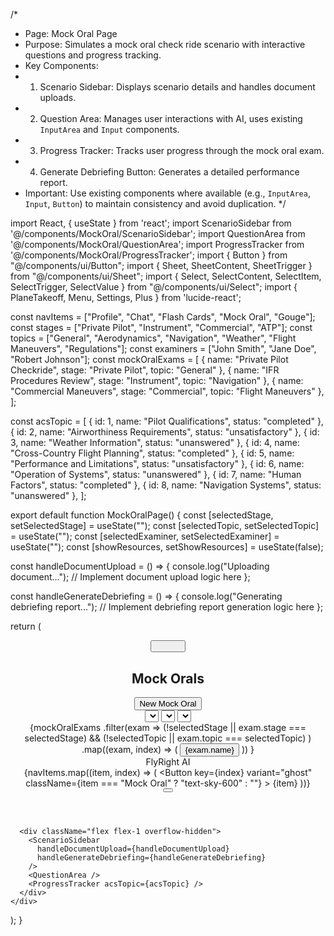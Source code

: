 /*
 * Page: Mock Oral Page
 * Purpose: Simulates a mock oral check ride scenario with interactive questions and progress tracking.
 * Key Components:
 * 1. Scenario Sidebar: Displays scenario details and handles document uploads.
 * 2. Question Area: Manages user interactions with AI, uses existing `InputArea` and `Input` components.
 * 3. Progress Tracker: Tracks user progress through the mock oral exam.
 * 4. Generate Debriefing Button: Generates a detailed performance report.
 * Important: Use existing components where available (e.g., `InputArea`, `Input`, `Button`) to maintain consistency and avoid duplication.
*/

import React, { useState } from 'react';
import ScenarioSidebar from '@/components/MockOral/ScenarioSidebar';
import QuestionArea from '@/components/MockOral/QuestionArea';
import ProgressTracker from '@/components/MockOral/ProgressTracker';
import { Button } from "@/components/ui/Button";
import { Sheet, SheetContent, SheetTrigger } from "@/components/ui/Sheet";
import { Select, SelectContent, SelectItem, SelectTrigger, SelectValue } from "@/components/ui/Select";
import { PlaneTakeoff, Menu, Settings, Plus } from 'lucide-react';

const navItems = ["Profile", "Chat", "Flash Cards", "Mock Oral", "Gouge"];
const stages = ["Private Pilot", "Instrument", "Commercial", "ATP"];
const topics = ["General", "Aerodynamics", "Navigation", "Weather", "Flight Maneuvers", "Regulations"];
const examiners = ["John Smith", "Jane Doe", "Robert Johnson"];
const mockOralExams = [
  { name: "Private Pilot Checkride", stage: "Private Pilot", topic: "General" },
  { name: "IFR Procedures Review", stage: "Instrument", topic: "Navigation" },
  { name: "Commercial Maneuvers", stage: "Commercial", topic: "Flight Maneuvers" },
];

const acsTopic = [
  { id: 1, name: "Pilot Qualifications", status: "completed" },
  { id: 2, name: "Airworthiness Requirements", status: "unsatisfactory" },
  { id: 3, name: "Weather Information", status: "unanswered" },
  { id: 4, name: "Cross-Country Flight Planning", status: "completed" },
  { id: 5, name: "Performance and Limitations", status: "unsatisfactory" },
  { id: 6, name: "Operation of Systems", status: "unanswered" },
  { id: 7, name: "Human Factors", status: "completed" },
  { id: 8, name: "Navigation Systems", status: "unanswered" },
];

export default function MockOralPage() {
  const [selectedStage, setSelectedStage] = useState("");
  const [selectedTopic, setSelectedTopic] = useState("");
  const [selectedExaminer, setSelectedExaminer] = useState("");
  const [showResources, setShowResources] = useState(false);

  const handleDocumentUpload = () => {
    console.log("Uploading document...");
    // Implement document upload logic here
  };

  const handleGenerateDebriefing = () => {
    console.log("Generating debriefing report...");
    // Implement debriefing report generation logic here
  };

  return (
    <div className="flex flex-col h-screen bg-gray-50">
      <header className="bg-white border-b border-gray-200 p-4 flex justify-between items-center">
        <div className="flex items-center space-x-4">
          <Sheet>
            <SheetTrigger asChild>
              <Button variant="ghost" size="icon" aria-label="Menu">
                <Menu className="h-5 w-5" />
              </Button>
            </SheetTrigger>
            <SheetContent side="left" className="w-[300px] sm:w-[400px] flex flex-col">
              <h2 className="text-lg font-semibold mb-4">Mock Orals</h2>
              <Button className="mb-4">
                <Plus className="h-4 w-4 mr-2" />
                New Mock Oral
              </Button>
              <div className="space-y-2 mb-4">
                <Select onValueChange={setSelectedStage}>
                  <SelectTrigger>
                    <SelectValue placeholder="Select Stage" />
                  </SelectTrigger>
                  <SelectContent>
                    {stages.map((stage) => (
                      <SelectItem key={stage} value={stage}>{stage}</SelectItem>
                    ))}
                  </SelectContent>
                </Select>
                <Select onValueChange={setSelectedTopic}>
                  <SelectTrigger>
                    <SelectValue placeholder="Select Topic" />
                  </SelectTrigger>
                  <SelectContent>
                    {topics.map((topic) => (
                      <SelectItem key={topic} value={topic}>{topic}</SelectItem>
                    ))}
                  </SelectContent>
                </Select>
                <Select onValueChange={setSelectedExaminer}>
                  <SelectTrigger>
                    <SelectValue placeholder="Select Examiner" />
                  </SelectTrigger>
                  <SelectContent>
                    {examiners.map((examiner) => (
                      <SelectItem key={examiner} value={examiner}>{examiner}</SelectItem>
                    ))}
                  </SelectContent>
                </Select>
              </div>
              <ScrollArea className="flex-grow">
                {mockOralExams
                  .filter(exam => 
                    (!selectedStage || exam.stage === selectedStage) &&
                    (!selectedTopic || exam.topic === selectedTopic)
                  )
                  .map((exam, index) => (
                    <Button key={index} variant="ghost" className="justify-start w-full mb-2">
                      {exam.name}
                    </Button>
                  ))
                }
              </ScrollArea>
            </SheetContent>
          </Sheet>
          <div className="flex items-center space-x-2">
            <PlaneTakeoff className="h-6 w-6 text-sky-600" />
            <span className="text-xl font-semibold text-sky-700">FlyRight AI</span>
          </div>
        </div>
        <nav className="hidden md:flex space-x-4">
          {navItems.map((item, index) => (
            <Button
              key={index}
              variant="ghost"
              className={item === "Mock Oral" ? "text-sky-600" : ""}
            >
              {item}
            </Button>
          ))}
        </nav>
        <Button variant="ghost" size="icon" aria-label="Settings">
          <Settings className="h-5 w-5" />
        </Button>
      </header>

      <div className="flex flex-1 overflow-hidden">
        <ScenarioSidebar 
          handleDocumentUpload={handleDocumentUpload} 
          handleGenerateDebriefing={handleGenerateDebriefing} 
        />
        <QuestionArea />
        <ProgressTracker acsTopic={acsTopic} />
      </div>
    </div>
  );
}